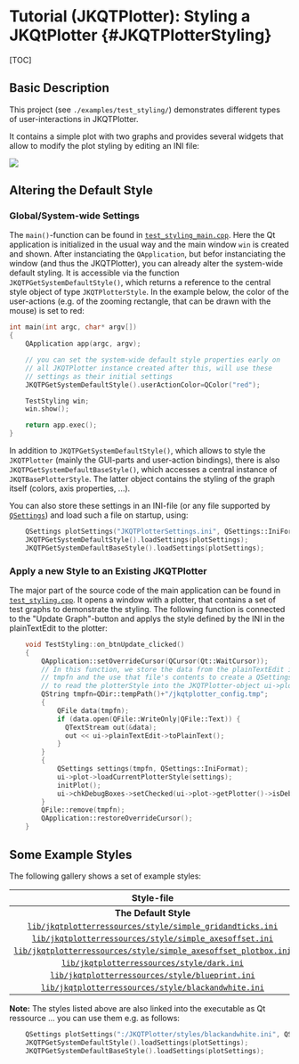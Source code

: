 # Tutorial (JKQTPlotter): Styling a JKQtPlotter {#JKQTPlotterStyling}
 
[TOC]
 
## Basic Description
This project (see `./examples/test_styling/`) demonstrates different types of user-interactions in JKQTPlotter.

It contains a simple plot with two graphs and provides several widgets that allow to modify the plot styling by editing an INI file:

![](https://raw.githubusercontent.com/jkriege2/JKQtPlotter/master/screenshots/test_styling.png)


## Altering the Default Style

### Global/System-wide Settings
The `main()`-function can be found in  [`test_styling_main.cpp`](https://github.com/jkriege2/JKQtPlotter/tree/master/examples/test_styling/test_styling_main.cpp). Here the Qt application  is initialized in the usual way and the main window `win` is created and shown. After instanciating the `QApplication`, but befor instanciating the window (and thus the JKQTPlotter), you can already alter the system-wide default styling. It is accessible via the function `JKQTPGetSystemDefaultStyle()`, which returns a reference to the central style object of type `JKQTPlotterStyle`. In the example below, the color of the user-actions (e.g. of the zooming rectangle, that can be drawn with the mouse) is set to red:

```.cpp
int main(int argc, char* argv[])
{
    QApplication app(argc, argv);

    // you can set the system-wide default style properties early on
    // all JKQTPlotter instance created after this, will use these
    // settings as their initial settings
    JKQTPGetSystemDefaultStyle().userActionColor=QColor("red");

    TestStyling win;
    win.show();

    return app.exec();
}
```

In addition to `JKQTPGetSystemDefaultStyle()`, which allows to style the `JKQTPlotter` (mainly the GUI-parts and user-action bindings), there is also `JKQTPGetSystemDefaultBaseStyle()`, which accesses a central instance of `JKQTBasePlotterStyle`. The latter object contains the styling of the graph itself (colors, axis properties, ...).

You can also store these settings in an INI-file (or any file supported by [`QSettings`](http://doc.qt.io/qt-5/qsettings.html)) and load such a file on startup, using:
```.cpp
	QSettings plotSettings("JKQTPlotterSettings.ini", QSettings::IniFormat);;
    JKQTPGetSystemDefaultStyle().loadSettings(plotSettings);
    JKQTPGetSystemDefaultBaseStyle().loadSettings(plotSettings);
```

### Apply a new Style to an Existing JKQTPlotter

The major part of the source code of the main application can be found in  [`test_styling.cpp`](https://github.com/jkriege2/JKQtPlotter/tree/master/examples/test_styling/test_styling.cpp). It opens a window with a plotter, that contains a set of test graphs to demonstrate the styling. The following function is connected to the "Update Graph"-button and applys the style defined by the INI in the plainTextEdit to the plotter:
```.cpp
    void TestStyling::on_btnUpdate_clicked()
    {
        QApplication::setOverrideCursor(QCursor(Qt::WaitCursor));
        // In this function, we store the data from the plainTextEdit into a temporary file
        // tmpfn and the use that file's contents to create a QSettings object, which is used
        // to read the plotterStyle into the JKQTPlotter-object ui->plot (using loadCurrentPlotterStyle(settings) )
        QString tmpfn=QDir::tempPath()+"/jkqtplotter_config.tmp";
        {
            QFile data(tmpfn);
            if (data.open(QFile::WriteOnly|QFile::Text)) {
              QTextStream out(&data);
              out << ui->plainTextEdit->toPlainText();
            }
        }
        {
            QSettings settings(tmpfn, QSettings::IniFormat);
            ui->plot->loadCurrentPlotterStyle(settings);
            initPlot();
            ui->chkDebugBoxes->setChecked(ui->plot->getPlotter()->isDebugShowRegionBoxesEnabled());
        }
        QFile::remove(tmpfn);
        QApplication::restoreOverrideCursor();
    }
```


## Some Example Styles
The following gallery shows a set of example styles:



| Style-file    | Screenshot    |
|:-------------:| ------------- | 
| <b> The Default Style </b> | ![](https://raw.githubusercontent.com/jkriege2/JKQtPlotter/master/screenshots/style_default.png) |
| [`lib/jkqtplotterressources/style/simple_gridandticks.ini`](https://github.com/jkriege2/JKQtPlotter/tree/master/lib/jkqtplotterressources/styles/simple_gridandticks.ini) | ![](https://raw.githubusercontent.com/jkriege2/JKQtPlotter/master/screenshots/style_simple_axesoffset_plotbox.png) |
| [`lib/jkqtplotterressources/style/simple_axesoffset.ini`](https://github.com/jkriege2/JKQtPlotter/tree/master/lib/jkqtplotterressources/styles/simple_axesoffset.ini) | ![](https://raw.githubusercontent.com/jkriege2/JKQtPlotter/master/screenshots/style_simple_axesoffset.png) |
| [`lib/jkqtplotterressources/style/simple_axesoffset_plotbox.ini`](https://github.com/jkriege2/JKQtPlotter/tree/master/lib/jkqtplotterressources/styles/simple_axesoffset_plotbox.ini) | ![](https://raw.githubusercontent.com/jkriege2/JKQtPlotter/master/screenshots/style_simple_axesoffset_plotbox.png) |
| [`lib/jkqtplotterressources/style/dark.ini`](https://github.com/jkriege2/JKQtPlotter/tree/master/lib/jkqtplotterressources/styles/dark.ini) | ![](https://raw.githubusercontent.com/jkriege2/JKQtPlotter/master/screenshots/style_dark.png) |
| [`lib/jkqtplotterressources/style/blueprint.ini`](https://github.com/jkriege2/JKQtPlotter/tree/master/lib/jkqtplotterressources/styles/blueprint.ini) | ![](https://raw.githubusercontent.com/jkriege2/JKQtPlotter/master/screenshots/style_blueprint.png) |
| [`lib/jkqtplotterressources/style/blackandwhite.ini`](https://github.com/jkriege2/JKQtPlotter/tree/master/lib/jkqtplotterressources/styles/blackandwhite.ini) | ![](https://raw.githubusercontent.com/jkriege2/JKQtPlotter/master/screenshots/style_blackandwhite.png) |


<b>Note:</b> The styles listed above are also linked into the executable as Qt ressource ... you can use them e.g. as follows:
```.cpp
	QSettings plotSettings(":/JKQTPlotter/styles/blackandwhite.ini", QSettings::IniFormat);;
    JKQTPGetSystemDefaultStyle().loadSettings(plotSettings);
    JKQTPGetSystemDefaultBaseStyle().loadSettings(plotSettings);
```
